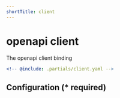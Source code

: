 ```yaml
---
shortTitle: client
---
```


# openapi client

The openapi client binding

```yaml {3}
<!-- @include: .partials/client.yaml -->
```

## Configuration (\* required)

<!-- @include: .partials/options.md -->
<!-- @include: .partials/routes.md -->
<!-- @include: ../.partials/exit.md -->
<!-- @include: ../.partials/telemetry.md -->
